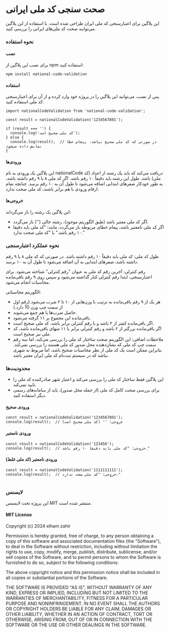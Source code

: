 # صحت سنجی کد ملی ایرانی

این پلاگین برای اعتبارسنجی کد ملی ایران طراحی شده است. با استفاده از این پلاگین می‌توانید صحت کد ملی‌های ایرانی را بررسی کنید.

### نحوه استفاده

#### نصب

برای نصب این پلاگین از npm استفاده کنید:

```
npm install national-code-validation
```

#### استفاده

پس از نصب، می‌توانید این پلاگین را در پروژه خود وارد کرده و از آن برای اعتبارسنجی کد ملی استفاده کنید:

```
import nationalCodeValidation from 'national-code-validation';

const result = nationalCodeValidation('1234567891');

if (result === '') {
  console.log('کد ملی صحیح است');
} else {
  console.log(result);  // در صورتی که کد ملی صحیح نباشد، پیغام خطا نمایش داده می‌شود
}
```

#### ورودی‌ها

این پلاگین یک ورودی به نام nationalCode دریافت می‌کند که باید یک رشته از اعداد (کد ملی) باشد. طول این رشته باید دقیقاً ۱۰ رقم باشد. اگر کد ملی ۸ یا ۹ رقم داشته باشد، به طور خودکار صفرهای ابتدایی اضافه می‌شود تا طول آن به ۱۰ رقم برسد. چنانچه تمام ارقام ورودی با هم برابر باشند، کد ملی صحت ندارد.

#### خروجی‌ها

این پلاگین یک رشته را باز می‌گرداند:

- اگر کد ملی معتبر باشد (طبق الگوریتم موجود)، رشته خالی ('') باز می‌گردد.
- اگر کد ملی نامعتبر باشد، پیغام خطای مربوطه باز می‌گردد، مانند: "کد ملی باید دقیقا ۱۰ رقم باشد." یا "کد ملی صحت ندارد."

### نحوه عملکرد اعتبارسنجی

طول کد ملی: کد ملی باید دقیقاً ۱۰ رقم داشته باشد. در صورتی که کد ملی ۸ یا ۹ رقم داشته باشد، صفرهای ابتدایی به آن اضافه می‌شود تا طول آن به ۱۰ برسد.

رقم کنترلی: آخرین رقم کد ملی به عنوان "رقم کنترلی" شناخته می‌شود. برای اعتبارسنجی، ابتدا رقم کنترلی کنار گذاشته می‌شود و سپس روی ۹ رقم باقی‌مانده محاسبات انجام می‌شود.

الگوریتم محاسباتی:

- هر یک از ۹ رقم باقی‌مانده به ترتیب با وزن‌هایی از ۱۰ تا ۲ ضرب می‌شود.(رقم اول از سمت چپ وزن 10 دارد.)
- حاصل ضرب‌ها با هم جمع می‌شوند.
- باقی‌مانده این مجموع بر ۱۱ گرفته می‌شود.
- اگر باقی‌مانده کمتر از ۲ باشد و با رقم کنترلی برابر باشد، کد ملی صحیح است.
- اگر باقی‌مانده بزرگتر از ۲ باشد و رقم کنترلی برابر با ۱۱ منهای باقی‌مانده باشد، کد ملی نیز صحیح است.
- ملاحظات اضافی: این الگوریتم صحت ساختار کد ملی را بررسی می‌کند، اما سه رقم سمت چپ کد ملی که نشان‌دهنده محل صدور کد ملی هستند را بررسی نمی‌کند. بنابراین ممکن است یک کد ملی از نظر محاسبات صحیح باشد، اما مربوط به شهری نباشد که در سیستم ثبت‌نام کد ملی ایران معتبر باشد.

### محدودیت‌ها

- این پلاگین فقط ساختار کد ملی را بررسی می‌کند و اعتبار شهر صادرکننده کد ملی را تایید نمی‌کند.
- برای بررسی صحت کامل کد ملی (از جمله محل صدور)، باید از سامانه‌های رسمی دیگر استفاده کنید.

#### ورودی صحیح

```
const result = nationalCodeValidation('1234567891');
console.log(result);  // خروجی: '' (کد ملی صحیح است)
```

#### ورودی نامعتبر

```
const result = nationalCodeValidation('123456');
console.log(result);  // خروجی: "کد ملی باید دقیقا ۱۰ رقم باشد."
```

#### ورودی نامعتبر (کد ملی غلط)

```
const result = nationalCodeValidation('1111111111');
console.log(result);  // خروجی: "کد ملی صحت ندارد."
```

#

### لایسنس

این پروژه تحت لایسنس MIT منتشر شده است.

#### MIT License

Copyright (c) 2024 elham zahir

Permission is hereby granted, free of charge, to any person obtaining a copy of this software and associated documentation files (the "Software"), to deal in the Software without restriction, including without limitation the rights to use, copy, modify, merge, publish, distribute, sublicense, and/or sell copies of the Software, and to permit persons to whom the Software is furnished to do so, subject to the following conditions:

The above copyright notice and this permission notice shall be included in all copies or substantial portions of the Software.

THE SOFTWARE IS PROVIDED "AS IS", WITHOUT WARRANTY OF ANY KIND, EXPRESS OR IMPLIED, INCLUDING BUT NOT LIMITED TO THE WARRANTIES OF MERCHANTABILITY, FITNESS FOR A PARTICULAR PURPOSE AND NONINFRINGEMENT. IN NO EVENT SHALL THE AUTHORS OR COPYRIGHT HOLDERS BE LIABLE FOR ANY CLAIM, DAMAGES OR OTHER LIABILITY, WHETHER IN AN ACTION OF CONTRACT, TORT OR OTHERWISE, ARISING FROM, OUT OF OR IN CONNECTION WITH THE SOFTWARE OR THE USE OR OTHER DEALINGS IN THE SOFTWARE.
